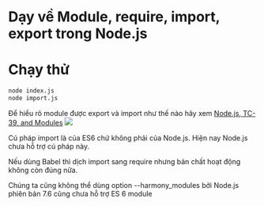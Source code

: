 # Dạy về Module, require, import, export trong Node.js

# Chạy thử
```bash
node index.js
node import.js
```

Để hiểu rõ module được export và import như thế nào hãy xem
[Node.js, TC-39, and Modules](https://hackernoon.com/node-js-tc-39-and-modules-a1118aecf95e#.86qae0fmt)
![](https://cdn-images-1.medium.com/max/800/1*W9dyBkQ7nRT_YiaZupFhaw.png)


Cú pháp import là của ES6 chứ không phải của Node.js. Hiện nay Node.js chưa hỗ trợ cú pháp này.

Nếu dùng Babel thì dịch import sang require nhưng bản chất hoạt động không còn đúng nữa.

Chúng ta cũng không thể dùng option --harmony_modules bởi Node.js phiên bản 7.6 cũng chưa hỗ trợ ES 6 module